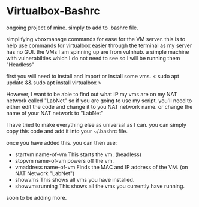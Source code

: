 # Virtualbox-Bashrc

ongoing project of mine. 
simply to add to .bashrc file. 

simplifying vboxmanage commands for ease for the VM server. 
this is to help use commands for virtualbox easier through the terminal as my server has no GUI.
the VMs I am spinning up are from vulnhub. a simple machine with vulnerabilties which I do not need to see so I will be running them "Headless" 

first you will need to install and import or install some vms.
< sudo apt update && sudo apt install virtualbox > 

However, I want to be able to find out what IP my vms are on my NAT network called "LabNet" so if you are going to use my script. you'll need to either edit the code and change it to you NAT network name. or change the name of your NAT network to "LabNet"

I have tried to make everything else as universal as I can.
you can simply copy this code and add it into your ~/.bashrc file. 

once you have added this. you can then use: 

* startvm name-of-vm      This starts the vm. (headless)
* stopvm name-of-vm       powers off the vm.
* vmaddress name-of-vm    Finds the MAC and IP address of the VM. (on NAT Network "LabNet")
* showvms                 This shows all vms you have installed.
* showvmsrunning          This shows all the vms you currently have running. 

soon to be adding more. 
